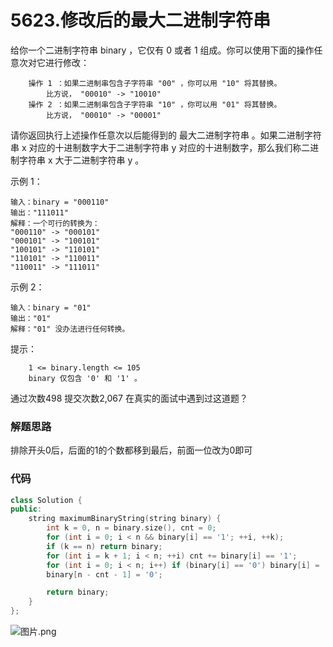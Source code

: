 # 5623.修改后的最大二进制字符串

给你一个二进制字符串 binary ，它仅有 0 或者 1 组成。你可以使用下面的操作任意次对它进行修改：
```
    操作 1 ：如果二进制串包含子字符串 "00" ，你可以用 "10" 将其替换。
        比方说， "00010" -> "10010"
    操作 2 ：如果二进制串包含子字符串 "10" ，你可以用 "01" 将其替换。
        比方说， "00010" -> "00001"
```
请你返回执行上述操作任意次以后能得到的 最大二进制字符串 。如果二进制字符串 x 对应的十进制数字大于二进制字符串 y 对应的十进制数字，那么我们称二进制字符串 x 大于二进制字符串 y 。



示例 1：
```
输入：binary = "000110"
输出："111011"
解释：一个可行的转换为：
"000110" -> "000101"
"000101" -> "100101"
"100101" -> "110101"
"110101" -> "110011"
"110011" -> "111011"
```
示例 2：
```
输入：binary = "01"
输出："01"
解释："01" 没办法进行任何转换。
```


提示：
```
    1 <= binary.length <= 105
    binary 仅包含 '0' 和 '1' 。
```
通过次数498
提交次数2,067
在真实的面试中遇到过这道题？

### 解题思路
排除开头0后，后面的1的个数都移到最后，前面一位改为0即可

### 代码

```cpp
class Solution {
public:
    string maximumBinaryString(string binary) {
        int k = 0, n = binary.size(), cnt = 0;
        for (int i = 0; i < n && binary[i] == '1'; ++i, ++k);
        if (k == n) return binary;
        for (int i = k + 1; i < n; ++i) cnt += binary[i] == '1';
        for (int i = 0; i < n; i++) if (binary[i] == '0') binary[i] = '1';
        binary[n - cnt - 1] = '0';

        return binary;
    }
};
```

![图片.png](https://pic.leetcode-cn.com/1608999432-TOnPeW-%E5%9B%BE%E7%89%87.png)
